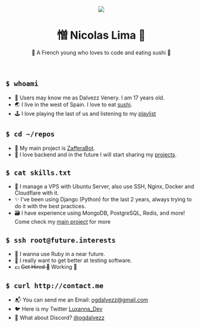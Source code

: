<p align="center">
<img src="https://cdn.discordapp.com/attachments/1088569542852235375/1198674310269767841/1ae93748aa2c797ab4f059a2288aa96e.jpg?ex=66560e71&is=6654bcf1&hm=cf00f46b2da7acf7bf608a5abfea768cb849603587e5be5b150d78cf6e483525&">
</p>
<h1 align="center">憎 Nicolas Lima 🎈</h1>

  <p align="center">
    🍣 A French young who loves to code and eating sushi 🍣
    <!---I know that `br` is not the best way of do it, but i just think on that-->
    <br />
    <br />
    <br />
  </p>
  
## ```$ whoami ```

- 👤 Users may know me as Dalvezz Venery. I am 17 years old. 
- 🌏 I live in the west of Spain. I love to eat [sushi](https://pt.wikipedia.org/wiki/Sushi).
- 🕹 I love playing the last of us and listening to my [playlist](https://open.spotify.com/playlist/1c8OpwiCgZlO30RfrOFQhX?si=839af679bbb44024)

## ```$ cd ~/repos```

- 🥇 My main project is [ZafferaBot](https://github.com/Zaffera).
- 💜 I love backend and in the future I will start sharing my [projects](https://github.com/ogdalvezz?tab=repositories).

## ```$ cat skills.txt```

- 📡 I manage a VPS with Ubuntu Server, also use SSH, Nginx, Docker and Cloudflare with it.
- ✨ I've been using Django (Python) for the last 2 years, always trying to do it with the best practices.
- 🗃 I have experience using MongoDB, PostgreSQL, Redis, and more! Come check my [main project](https://github.com/Zaffera) for more

## ```$ ssh root@future.interests ```

- 🍧 I wanna use Ruby in a near future.
- 🔐 I really want to get better at testing software.
- 💵 ~~Get Hired 🚀~~ Working 💪

## ```$ curl http://contact.me ```

- 📬 You can send me an Email: [ogdalvezz@gmail.com](mailto:ogdalvezz@gmail.com)
- 🐦 Here is my Twitter [Luxanna_Dev](https://twitter.com/ogdalvez)
- 🖤 What about Discord? [@ogdalvezz](https://discord.com/invite/realplug)
